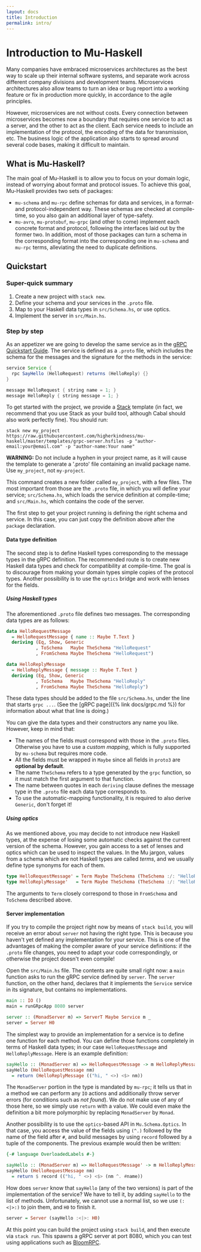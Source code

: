 ```yaml
---
layout: docs
title: Introduction
permalink: intro/
---
```


# Introduction to Mu-Haskell

Many companies have embraced microservices architectures as the best way to scale up their internal software systems, and separate work across different company divisions and development teams. Microservices architectures also allow teams to turn an idea or bug report into a working feature or fix in production more quickly, in accordance to the agile principles.

However, microservices are not without costs. Every connection between microservices becomes now a boundary that requires one service to act as a server, and the other to act as the client. Each service needs to include an implementation of the protocol, the encoding of the data for transmission, etc. The business logic of the application also starts to spread around several code bases, making it difficult to maintain.

## What is Mu-Haskell?

The main goal of Mu-Haskell is to allow you to focus on your domain logic, instead of worrying about format and protocol issues. To achieve this goal, Mu-Haskell provides two sets of packages:

* `mu-schema` and `mu-rpc` define schemas for data and services, in a format- and protocol-independent way. These schemas are checked at compile-time, so you also gain an additional layer of type-safety.
* `mu-avro`, `mu-protobuf`, `mu-grpc` (and other to come) implement each concrete format and protocol, following the interfaces laid out by the former two. In addition, most of those packages can turn a schema in the corresponding format into the corresponding one in `mu-schema` and `mu-rpc` terms, alleviating the need to duplicate definitions.

## Quickstart

### Super-quick summary

1. Create a new project with `stack new`.
2. Define your schema and your services in the `.proto` file.
3. Map to your Haskell data types in `src/Schema.hs`, or use optics.
4. Implement the server in `src/Main.hs`.

### Step by step

As an appetizer we are going to develop the same service as in the [gRPC Quickstart Guide](https://grpc.io/docs/quickstart/). The service is defined as a `.proto` file, which includes the schema for the messages and the signature for the methods in the service:

```java
service Service {
  rpc SayHello (HelloRequest) returns (HelloReply) {}
}

message HelloRequest { string name = 1; }
message HelloReply { string message = 1; }
```

To get started with the project, we provide a [Stack](https://docs.haskellstack.org) template (in fact, we recommend that you use Stack as your build tool, although Cabal should also work perfectly fine). You should run:

```
stack new my_project https://raw.githubusercontent.com/higherkindness/mu-haskell/master/templates/grpc-server.hsfiles -p "author-email:your@email.com" -p "author-name:Your name"
```

**WARNING:** Do not include a hyphen in your project name, as it will cause the template to generate a '.proto' file containing an invalid package name. Use `my_project`, not `my-project`.

This command creates a new folder called `my_project`, with a few files. The most important from those are the `.proto` file, in which you will define your service; `src/Schema.hs`, which loads the service definition at compile-time; and `src/Main.hs`, which contains the code of the server.

The first step to get your project running is defining the right schema and service. In this case, you can just copy the definition above after the `package` declaration.

#### Data type definition

The second step is to define Haskell types corresponding to the message types in the gRPC definition. The recommended route is to create new Haskell data types and check for compatibility at compile-time. The goal is to discourage from making your domain types simple copies of the protocol types. Another possibility is to use the `optics` bridge and work with lenses for the fields.

##### Using Haskell types

The aforementioned `.proto` file defines two messages. The corresponding data types are as follows:

```haskell
data HelloRequestMessage
  = HelloRequestMessage { name :: Maybe T.Text }
  deriving (Eq, Show, Generic
           , ToSchema   Maybe TheSchema "HelloRequest"
           , FromSchema Maybe TheSchema "HelloRequest")

data HelloReplyMessage
  = HelloReplyMessage { message :: Maybe T.Text }
  deriving (Eq, Show, Generic
           , ToSchema   Maybe TheSchema "HelloReply"
           , FromSchema Maybe TheSchema "HelloReply")
```

These data types should be added to the file `src/Schema.hs`, under the line that starts `grpc ...`. (See the [gRPC page]({% link docs/grpc.md %}) for information about what that line is doing.)

You can give the data types and their constructors any name you like. However, keep in mind that:

* The names of the fields must correspond with those in the `.proto` files. Otherwise you have to use a *custom mapping*, which is fully supported by `mu-schema` but requires more code.
* All the fields must be wrapped in `Maybe` since all fields in `proto3` are **optional by default**.
* The name `TheSchema` refers to a type generated by the `grpc` function, so it must match the first argument to that function.
* The name between quotes in each `deriving` clause defines the message type in the `.proto` file each data type corresponds to.
* To use the automatic-mapping functionality, it is required to also derive `Generic`, don't forget it!

##### Using optics

As we mentioned above, you may decide to not introduce new Haskell types, at the expense of losing some automatic checks against the current version of the schema. However, you gain access to a set of lenses and optics which can be used to inspect the values. In the Mu jargon, values from a schema which are not Haskell types are called *terms*, and we usually define type synonyms for each of them.

```haskell
type HelloRequestMessage' = Term Maybe TheSchema (TheSchema :/: "HelloRequest")
type HelloReplyMessage'   = Term Maybe TheSchema (TheSchema :/: "HelloReply")
```

The arguments to `Term` closely correspond to those in `FromSchema` and `ToSchema` described above.

#### Server implementation

If you try to compile the project right now by means of `stack build`, you will receive an error about `server` not having the right type. This is because you haven't yet defined any implementation for your service. This is one of the advantages of making the compiler aware of your service definitions: if the `.proto` file changes, you need to adapt your code correspondingly, or otherwise the project doesn't even compile!

Open the `src/Main.hs` file. The contents are quite small right now: a `main` function asks to run the gRPC service defined by `server`. The `server` function, on the other hand, declares that it implements the `Service` service in its signature, but contains no implementations.

```haskell
main :: IO ()
main = runGRpcApp 8080 server

server :: (MonadServer m) => ServerT Maybe Service m _
server = Server H0
```

The simplest way to provide an implementation for a service is to define one function for each method. You can define those functions completely in terms of Haskell data types; in our case `HelloRequestMessage` and `HelloReplyMessage`. Here is an example definition:

```haskell
sayHello :: (MonadServer m) => HelloRequestMessage -> m HelloReplyMessage
sayHello (HelloRequestMessage nm)
  = return (HelloReplyMessage (("hi, " <>) <$> nm))
```

The `MonadServer` portion in the type is mandated by `mu-rpc`; it tells us that in a method we can perform any `IO` actions and additionally throw server errors (for conditions such as *not found*). We do not make use of any of those here, so we simply use `return` with a value. We could even make the definition a bit more polymorphic by replacing `MonadServer` by `Monad`.

Another possibility is to use the `optics`-based API in `Mu.Schema.Optics`. In that case, you access the value of the fields using `(^.)` followed by the name of the field after `#`, and build messages by using `record` followed by a tuple of the components. The previous example would then be written:

```haskell
{-# language OverloadedLabels #-}

sayHello :: (MonadServer m) => HelloRequestMessage' -> m HelloReplyMessage'
sayHello (HelloRequestMessage nm)
  = return $ record (("hi, " <>) <$> (nm ^. #name))
```

How does `server` know that `sayHello` (any of the two versions) is part of the implementation of the service? We have to tell it, by adding `sayHello` to the list of methods. Unfortunately, we cannot use a normal list, so we use `(:<|>:)` to join them, and `H0` to finish it.

```haskell
server = Server (sayHello :<|>: H0)
```

At this point you can build the project using `stack build`, and then execute via `stack run`. This spawns a gRPC server at port 8080, which you can test using applications such as [BloomRPC](https://github.com/uw-labs/bloomrpc).
